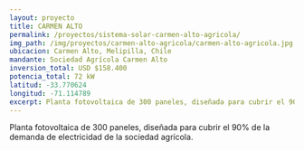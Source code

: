 ```yaml
---
layout: proyecto
title: CARMEN ALTO
permalink: /proyectos/sistema-solar-carmen-alto-agricola/
img_path: /img/proyectos/carmen-alto-agricola/carmen-alto-agricola.jpg
ubicacion: Carmen Alto, Melipilla, Chile
mandante: Sociedad Agrícola Carmen Alto
inversion_total: USD $158.400
potencia_total: 72 kW
latitud: -33.770624
longitud: -71.114789
excerpt: Planta fotovoltaica de 300 paneles, diseñada para cubrir el 90% de la demanda de electricidad de la sociedad agrícola.
---
```


Planta fotovoltaica de 300 paneles, diseñada para cubrir el 90% de la demanda de electricidad de la sociedad agrícola.